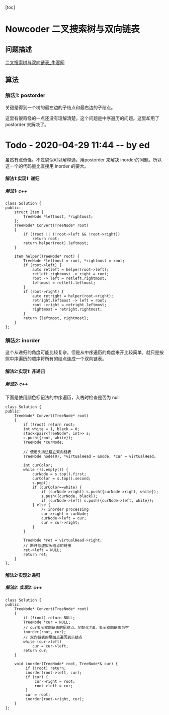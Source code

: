 [toc]

# Nowcoder 二叉搜索树与双向链表

## 问题描述

[二叉搜索树与双向链表_牛客网](https://www.nowcoder.com/practice/947f6eb80d944a84850b0538bf0ec3a5?tpId=13&tqId=11179&rp=1&ru=%2Fta%2Fcoding-interviews&qru=%2Fta%2Fcoding-interviews%2Fquestion-ranking&tPage=2)

## 算法

### 解法1: postorder

关键是得到一个树的最左边的子结点和最右边的子结点。

这里有很奇怪的一点还没有理解清楚。这个问题是中序遍历的问题。这里却用了 postorder 来解决了。

# Todo - 2020-04-29 11:44 -- by ed 

虽然有点奇怪。不过貌似可以解释通。用postorder 来解决 inorder的问题。所以这一个的代码量比直接用 inorder 的要大。

#### 解法1:实现1: 递归

##### 解法1: c++

```
class Solution {
public:
    struct Item {
        TreeNode *leftmost, *rightmost;
    };
    TreeNode* Convert(TreeNode* root)
    {
        if (!root || (!root->left && !root->right)) 
            return root;
        return helper(root).leftmost;
    }

    Item helper(TreeNode* root) {
        TreeNode *leftmost = root, *rightmost = root;
        if (root->left) {
            auto retleft = helper(root->left);
            retleft.rightmost -> right = root;
            root -> left = retleft.rightmost;
            leftmost = retleft.leftmost;
        }
        if (root->right) {
            auto retright = helper(root->right);
            retright.leftmost -> left = root;
            root ->right = retright.leftmost;
            rightmost = retright.rightmost;
        }
        return {leftmost, rightmost};
    }
};
```

### 解法2: inorder

这个从递归的角度可能比较复杂。但是从中序遍历的角度来开比较简单。就只是按照中序遍历的顺序将所有的结点连成一个双向链表。

#### 解法2:实现1: 非递归

##### 解法2: c++

下面是使用颜色标记法的中序遍历，入栈时检查是否为 null

```
class Solution {
public:
    TreeNode* Convert(TreeNode* root)
    {
        if (!root) return root;
        int white = 1, black = 0;
        stack<pair<TreeNode*, int>> s;
        s.push({root, white});
        TreeNode *curNode;

        // 使用头插法建立双向链表
        TreeNode node(0), *virtualHead = &node, *cur = virtualHead;

        int curColor;
        while (!s.empty()) {
            curNode = s.top().first;
            curColor = s.top().second;
            s.pop();
            if (curColor==white) {
                if (curNode->right) s.push({curNode->right, white});
                s.push({curNode, black});
                if (curNode->left) s.push({curNode->left, white}); 
            } else {
                // inorder processing
                cur->right = curNode;
                curNode->left = cur;
                cur = cur->right;
            }
        }

        TreeNode *ret = virtualHead->right;
        // 断开与虚拟头结点的链接
        ret->left = NULL;
        return ret;
    }
};
```

#### 解法2:实现2:递归

##### 解法2: 实现2: c++

```
class Solution {
public:
    TreeNode* Convert(TreeNode* root)
    {
        if (!root) return NULL;
        TreeNode *cur = NULL;
        // cur表示双向链表的尾结点。初始化为0，表示双向链表为空
        inorder(root, cur);
        // 双向链表的尾结点遍历到头结点
        while (cur->left)
            cur = cur->left;
        return cur;
    }

    void inorder(TreeNode* root, TreeNode*& cur) {
         if (!root) return;
         inorder(root->left, cur);
         if (cur) {
             cur->right = root;
             root->left = cur;
         }
         cur = root;
         inorder(root->right, cur);
    }
};
```

